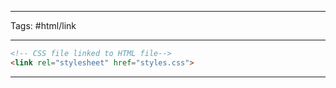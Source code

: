 <hr>

Tags: #html/link

<hr>

```html
<!-- CSS file linked to HTML file-->
<link rel="stylesheet" href="styles.css">
```

<hr>
